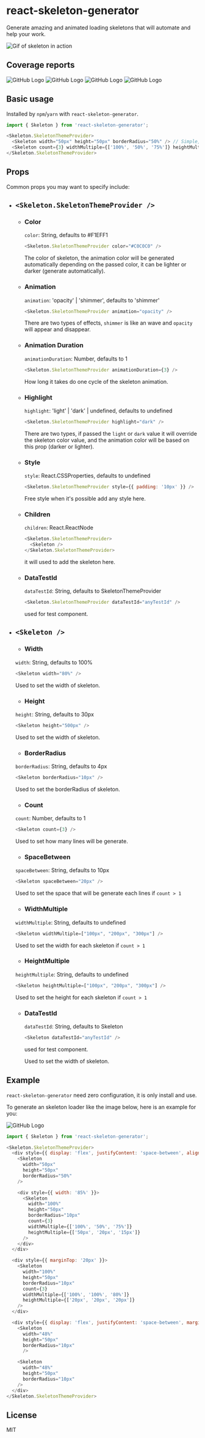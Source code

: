 # react-skeleton-generator

Generate amazing and animated loading skeletons that will automate and help your work.

![Gif of skeleton in action](https://media4.giphy.com/media/xKOZHXdms7Y9boZkEC/giphy.gif?cid=790b7611f676cdbbc359fdb46c1f054096d02d3179c187b7&rid=giphy.gif&ct=g)

## Coverage reports

![GitHub Logo](/badges/badge-branches.svg)
![GitHub Logo](/badges/badge-functions.svg)
![GitHub Logo](/badges/badge-lines.svg)
![GitHub Logo](/badges/badge-statements.svg)

## Basic usage

Installed by `npm`/`yarn` with `react-skeleton-generator`.

```javascript
import { Skeleton } from 'react-skeleton-generator';

<Skeleton.SkeletonThemeProvider>
  <Skeleton width="50px" height="50px" borderRadius="50%" /> // Simple, generated single line circle skeleton
  <Skeleton count={3} widthMultiple={['100%', '50%', '75%']} heightMultiple={['50px', '20px', '15px']} /> // Three skeleton lines
</Skeleton.SkeletonThemeProvider>
```

## Props

Common props you may want to specify include:

- ## ```<Skeleton.SkeletonThemeProvider />```
  - ### Color
    `color`: String, defaults to #F1EFF1

    ```javascript
    <Skeleton.SkeletonThemeProvider color="#C0C0C0" />
    ```

    The color of skeleton, the animation color will be generated automatically depending on the passed color, it can be lighter or darker (generate automatically).

  - ### Animation
    `animation`: 'opacity' | 'shimmer', defaults to 'shimmer'

    ```javascript
    <Skeleton.SkeletonThemeProvider animation="opacity" />
    ```

    There are two types of effects, `shimmer` is like an wave and `opacity` will appear and disappear.

  - ### Animation Duration
    `animationDuration`: Number, defaults to 1

    ```javascript
    <Skeleton.SkeletonThemeProvider animationDuration={3} />
    ```

    How long it takes do one cycle of the skeleton animation.

  - ### Highlight
    `highlight`: 'light' | 'dark' | undefined, defaults to undefined

    ```javascript
    <Skeleton.SkeletonThemeProvider highlight="dark" />
    ```

    There are two types, if passed the `light` or `dark` value it will override the skeleton color value, and the animation color will be based on this prop (darker or lighter).

  - ### Style
    `style`: React.CSSProperties, defaults to undefined

    ```javascript
    <Skeleton.SkeletonThemeProvider style={{ padding: '10px' }} />
    ```

    Free style when it's possible add any style here.

  - ### Children
    `children`: React.ReactNode

    ```javascript
    <Skeleton.SkeletonThemeProvider>
      <Skeleton />
    </Skeleton.SkeletonThemeProvider>
    ```

     it will used to add the skeleton here.

  - ### DataTestId
    `dataTestId`: String, defaults to SkeletonThemeProvider

    ```javascript
    <Skeleton.SkeletonThemeProvider dataTestId="anyTestId" />
    ```

    used for test component.

- ## ```<Skeleton />```
  - ### Width
  `width`: String, defaults to 100%

  ```javascript
  <Skeleton width="80%" />
  ```

  Used to set the width of skeleton.

  - ### Height
  `height`: String, defaults to 30px

  ```javascript
  <Skeleton height="500px" />
  ```

  Used to set the width of skeleton.

  - ### BorderRadius
  `borderRadius`: String, defaults to 4px

  ```javascript
  <Skeleton borderRadius="10px" />
  ```

  Used to set the borderRadius of skeleton.

  - ### Count
  `count`: Number, defaults to 1

  ```javascript
  <Skeleton count={3} />
  ```

  Used to set how many lines will be generate.

  - ### SpaceBetween
  `spaceBetween`: String, defaults to 10px

  ```javascript
  <Skeleton spaceBetween="20px" />
  ```

  Used to set the space that will be generate each lines if `count > 1`

  - ### WidthMultiple
  `widthMultiple`: String, defaults to undefined

  ```javascript
  <Skeleton widthMultiple=["100px", "200px", "300px"] />
  ```

  Used to set the width for each skeleton if `count > 1`

  - ### HeightMultiple
  `heightMultiple`: String, defaults to undefined

  ```javascript
  <Skeleton heightMultiple=["100px", "200px", "300px"] />
  ```

  Used to set the height for each skeleton if `count > 1`

  - ### DataTestId
    `dataTestId`: String, defaults to Skeleton

    ```javascript
    <Skeleton dataTestId="anyTestId" />
    ```

    used for test component.

    Used to set the width of skeleton.

## Example

`react-skeleton-generator` need zero configuration, it is only install and use.

To generate an skeleton loader like the image below, here is an example for you:

![GitHub Logo](https://i.imgur.com/kZiEUD6.png)

```javascript
import { Skeleton } from 'react-skeleton-generator';

<Skeleton.SkeletonThemeProvider>
  <div style={{ display: 'flex', justifyContent: 'space-between', alignItems: 'center' }}>
    <Skeleton
      width="50px"
      height="50px"
      borderRadius="50%"
    />

    <div style={{ width: '85%' }}>
      <Skeleton
        width="100%"
        height="50px"
        borderRadius="10px"
        count={3}
        widthMultiple={['100%', '50%', '75%']}
        heightMultiple={['50px', '20px', '15px']}
      />
    </div>
  </div>

  <div style={{ marginTop: '20px' }}>
    <Skeleton
      width="100%"
      height="50px"
      borderRadius="10px"
      count={3}
      widthMultiple={['100%', '100%', '80%']}
      heightMultiple={['20px', '20px', '20px']}
    />
  </div>

  <div style={{ display: 'flex', justifyContent: 'space-between', marginTop: '30px' }}>
    <Skeleton
      width="48%"
      height="50px"
      borderRadius="10px"
      />

    <Skeleton
      width="48%"
      height="50px"
      borderRadius="10px"
    />
  </div>
</Skeleton.SkeletonThemeProvider>
```

## License

MIT
